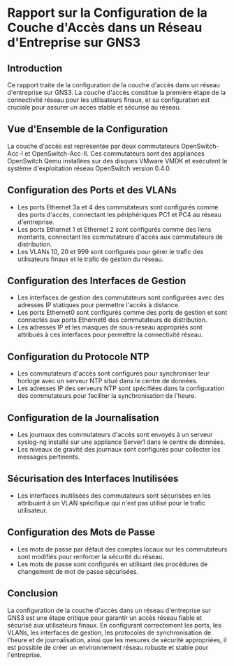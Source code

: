 # Rapport sur la Configuration de la Couche d'Accès dans un Réseau d'Entreprise sur GNS3

## Introduction
Ce rapport traite de la configuration de la couche d'accès dans un réseau d'entreprise sur GNS3. La couche d'accès constitue la première étape de la connectivité réseau pour les utilisateurs finaux, et sa configuration est cruciale pour assurer un accès stable et sécurisé au réseau.

## Vue d'Ensemble de la Configuration
La couche d'accès est représentée par deux commutateurs OpenSwitch-Acc-I et OpenSwitch-Acc-II. Ces commutateurs sont des appliances OpenSwitch Qemu installées sur des disques VMware VMDK et exécutent le système d'exploitation réseau OpenSwitch version 0.4.0.

## Configuration des Ports et des VLANs
- Les ports Ethernet 3a et 4 des commutateurs sont configurés comme des ports d'accès, connectant les périphériques PC1 et PC4 au réseau d'entreprise.
- Les ports Ethernet 1 et Ethernet 2 sont configurés comme des liens montants, connectant les commutateurs d'accès aux commutateurs de distribution.
- Les VLANs 10, 20 et 999 sont configurés pour gérer le trafic des utilisateurs finaux et le trafic de gestion du réseau.

## Configuration des Interfaces de Gestion
- Les interfaces de gestion des commutateurs sont configurées avec des adresses IP statiques pour permettre l'accès à distance.
- Les ports Ethernet0 sont configurés comme des ports de gestion et sont connectés aux ports Ethernet6 des commutateurs de distribution.
- Les adresses IP et les masques de sous-réseau appropriés sont attribués à ces interfaces pour permettre la connectivité réseau.

## Configuration du Protocole NTP
- Les commutateurs d'accès sont configurés pour synchroniser leur horloge avec un serveur NTP situé dans le centre de données.
- Les adresses IP des serveurs NTP sont spécifiées dans la configuration des commutateurs pour faciliter la synchronisation de l'heure.

## Configuration de la Journalisation
- Les journaux des commutateurs d'accès sont envoyés à un serveur syslog-ng installé sur une appliance Server1 dans le centre de données.
- Les niveaux de gravité des journaux sont configurés pour collecter les messages pertinents.

## Sécurisation des Interfaces Inutilisées
- Les interfaces inutilisées des commutateurs sont sécurisées en les attribuant à un VLAN spécifique qui n'est pas utilisé pour le trafic utilisateur.

## Configuration des Mots de Passe
- Les mots de passe par défaut des comptes locaux sur les commutateurs sont modifiés pour renforcer la sécurité du réseau.
- Les mots de passe sont configurés en utilisant des procédures de changement de mot de passe sécurisées.

## Conclusion
La configuration de la couche d'accès dans un réseau d'entreprise sur GNS3 est une étape critique pour garantir un accès réseau fiable et sécurisé aux utilisateurs finaux. En configurant correctement les ports, les VLANs, les interfaces de gestion, les protocoles de synchronisation de l'heure et de journalisation, ainsi que les mesures de sécurité appropriées, il est possible de créer un environnement réseau robuste et stable pour l'entreprise.

